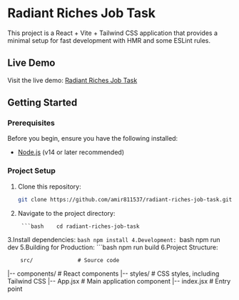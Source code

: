 # Radiant Riches Job Task

This project is a React + Vite + Tailwind CSS application that provides a minimal setup for fast development with HMR and some ESLint rules.

## Live Demo

Visit the live demo: [Radiant Riches Job Task](https://65e09a5930a8a80b8c38b83c--incandescent-zuccutto-eb99f4.netlify.app/)

## Getting Started

### Prerequisites

Before you begin, ensure you have the following installed:

- [Node.js](https://nodejs.org/) (v14 or later recommended)

### Project Setup

1. Clone this repository:

   ```bash
   git clone https://github.com/amir811537/radiant-riches-job-task.git
2. Navigate to the project directory:

        ```bash    cd radiant-riches-job-task
3.Install dependencies:
         ```bash npm install
4.Development:
           ```bash npm run dev
5.Building for Production:
         ```bash npm run build
6.Project Structure:

        src/              # Source code
|-- components/   # React components
|-- styles/       # CSS styles, including Tailwind CSS
|-- App.jsx       # Main application component
|-- index.jsx     # Entry point
